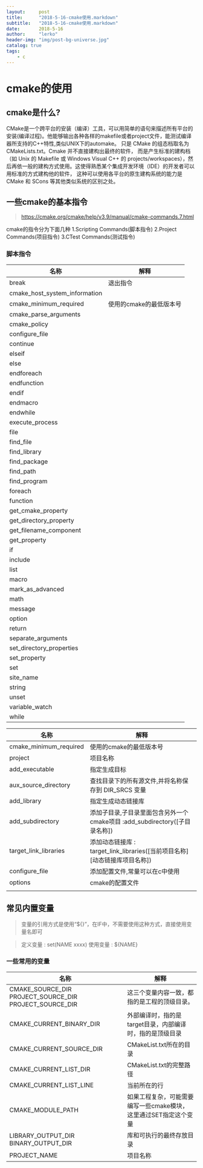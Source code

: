 ```yaml
---
layout:     post
title:      "2018-5-16-cmake使用.markdown"
subtitle:   "2018-5-16-cmake使用.markdown"
date:       2018-5-16
author:     "lerko"
header-img: "img/post-bg-universe.jpg"
catalog: true
tags:
    - c
---
```



# cmake的使用

## cmake是什么?

CMake是一个跨平台的安装（编译）工具，可以用简单的语句来描述所有平台的安装(编译过程)。他能够输出各种各样的makefile或者project文件，能测试编译器所支持的C++特性,类似UNIX下的automake。
只是 CMake 的组态档取名为 CMakeLists.txt。Cmake 并不直接建构出最终的软件，
而是产生标准的建构档（如 Unix 的 Makefile 或 Windows Visual C++ 的 projects/workspaces），然后再依一般的建构方式使用。这使得熟悉某个集成开发环境（IDE）的开发者可以用标准的方式建构他的软件，
这种可以使用各平台的原生建构系统的能力是 CMake 和 SCons 等其他类似系统的区别之处。

## 一些cmake的基本指令

> https://cmake.org/cmake/help/v3.9/manual/cmake-commands.7.html

cmake的指令分为下面几种
1.Scripting Commands(脚本指令)
2.Project Commands(项目指令)
3.CTest Commands(测试指令)


### 脚本指令

| 名称 | 解释 |
| ------------- | ------------- |
|break|  退出指令 |
|cmake_host_system_information|   |
|cmake_minimum_required|  使用的cmake的最低版本号 |
|cmake_parse_arguments|   |
|cmake_policy|   |
|configure_file|   |
|continue|   |
|elseif|   |
|else|   |
|endforeach|   |
|endfunction|   |
|endif|   |
|endmacro|   |
|endwhile|   |
|execute_process|   |
|file|   |
|find_file|   |
|find_library|   |
|find_package|   |
|find_path|   |
|find_program|   |
|foreach|   |
|function|   |
|get_cmake_property|   |
|get_directory_property|   |
|get_filename_component|   |
|get_property|   |
|if|   |
|include|   |
|list|   |
|macro|   |
|mark_as_advanced|   |
|math|   |
|message|   |
|option|   |
|return|   |
|separate_arguments|   |
|set_directory_properties|   |
|set_property|   |
|set|   |
|site_name|   |
|string|   |
|unset|   |
|variable_watch|   |
|while|   |


| 名称 | 解释 |
| ------------- | ------------- |
| cmake_minimum_required | 使用的cmake的最低版本号 |
| project | 项目名称 |
| add_executable | 指定生成目标 |
| aux_source_directory | 查找目录下的所有源文件,并将名称保存到 DIR_SRCS 变量 |
| add_library | 指定生成动态链接库 |
| add_subdirectory | 添加子目录,子目录里面包含另外一个cmake项目 :add_subdirectory([子目录名称]) |
| target_link_libraries | 添加动态链接库 : target_link_libraries(\[当前项目名称\] \[动态链接库项目名称\]) |
|configure_file|添加配置文件,常量可以在c中使用|
|options|cmake的配置文件|
|||


## 常见内置变量

> 变量的引用方式是使用“${}”，在IF中，不需要使用这种方式，直接使用变量名即可

> 定义变量 : set(NAME xxxx)
> 使用变量 : ${NAME}

### 一些常用的变量

| 名称 | 解释 |
| ------------- | ------------- |
| CMAKE_SOURCE_DIR PROJECT_SOURCE_DIR PROJECT_SOURCE_DIR | 这三个变量内容一致，都指的是工程的顶级目录。 |
| CMAKE_CURRENT_BINARY_DIR | 外部编译时，指的是target目录，内部编译时，指的是顶级目录 |
|CMAKE_CURRENT_SOURCE_DIR|CMakeList.txt所在的目录|
|CMAKE_CURRENT_LIST_DIR|CMakeList.txt的完整路径|
|CMAKE_CURRENT_LIST_LINE|当前所在的行|
|CMAKE_MODULE_PATH|如果工程复杂，可能需要编写一些cmake模块，这里通过SET指定这个变量|
|LIBRARY_OUTPUT_DIR BINARY_OUTPUT_DIR|库和可执行的最终存放目录 |
| PROJECT_NAME | 项目名称 |

